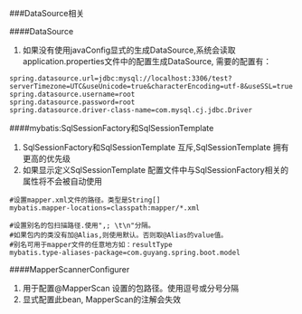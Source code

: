 ###DataSource相关

####DataSource
1. 如果没有使用javaConfig显式的生成DataSource,系统会读取application.properties文件中的配置生成DataSource, 需要的配置有：
```properties
spring.datasource.url=jdbc:mysql://localhost:3306/test?serverTimezone=UTC&useUnicode=true&characterEncoding=utf-8&useSSL=true
spring.datasource.username=root
spring.datasource.password=root
spring.datasource.driver-class-name=com.mysql.cj.jdbc.Driver
```

####mybatis:SqlSessionFactory和SqlSessionTemplate
1. SqlSessionFactory和SqlSessionTemplate 互斥,SqlSessionTemplate 拥有更高的优先级
2. 如果显示定义SqlSessionTemplate 配置文件中与SqlSessionFactory相关的属性将不会被自动使用

```properties
#设置mapper.xml文件的路径。类型是String[]
mybatis.mapper-locations=classpath:mapper/*.xml

#设置别名的包扫描路径.使用",; \t\n"分隔。
#如果包内的类没有加@Alias,则使用默认。否则取@Alias的value值。
#别名可用于mapper文件的任意地方如：resultType
mybatis.type-aliases-package=com.guyang.spring.boot.model
```

####MapperScannerConfigurer
1. 用于配置@MapperScan 设置的包路径。使用逗号或分号分隔
2. 显式配置此bean, MapperScan的注解会失效
